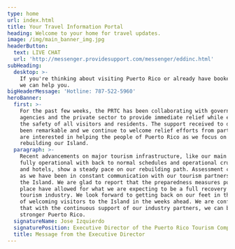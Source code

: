 ```yaml
---
type: home
url: index.html
title: Your Travel Information Portal
heading: Welcome to your home for travel updates.
image: /img/main_banner_img.jpg
headerButton:
  text: LIVE CHAT
  url: 'http://messenger.providesupport.com/messenger/eddinc.html'
subHeading:
  desktop: >-
    If you're thinking about visiting Puerto Rico or already have booked a trip,
    we can help you.
bigHeaderMessage: 'Hotline: 787-522-5960'
heroBanner:
  first: >-
    For the past few weeks, the PRTC has been collaborating with government
    agencies and the private sector to provide immediate relief while ensuring
    the safety of all visitors and residents. The support received to date has
    been remarkable and we continue to welcome relief efforts from partners who
    are interested in helping the people of Puerto Rico as we focus on
    rebuilding our Island.
  paragraph: >-
    Recent advancements on major tourism infrastructure, like our main airport
    fully operational with back to normal schedules and operational cruise ports
    and hotels, show a steady pace on our rebuilding path. Assessment continues
    as we have been in constant communication with our tourism partners across
    the Island. We are glad to report that the preparedness measures put into
    place have allowed for what we are expecting to be a full recovery for our
    tourism industry. We look forward to getting back on our feet in the hopes
    of welcoming visitors to the Island in the weeks ahead. We are confident
    that with the continuous support of our industry partners, we can build a
    stronger Puerto Rico.
  signatureName: Jose Izquierdo
  signaturePosition: Executive Director of the Puerto Rico Tourism Company
  title: Message from the Executive Director
---
```


